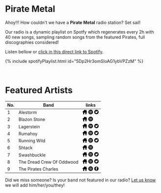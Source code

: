 # Pirate Metal


Ahoy!!! How couldn't we have a **Pirate Metal** radio station? Set sail!

Our radio is a dynamic playlist on Spotfy which regenerates every 2h with 40 new songs, sampling random songs from the featured Pirates, full discographies considered!

Listen bellow or [click in this direct link to Spotify](https://open.spotify.com/playlist/5Dp2Hr3omSloAG1ybVPZzM?si=QKuGJAC5TiyAffln66u9aQ).

{% include spotifyPlaylist.html id="5Dp2Hr3omSloAG1ybVPZzM" %}

<br>

# Featured Artists

No. | Band | links
--- | ---- | -----
1 | Alestorm | <a href="https://alestorm.net/" target="_blank"><img src="assets/others_home_button.png" alt="home" height="15" width="15" /></a> <a href="https://open.spotify.com/artist/3OpqU68JpZlzvjAJj3B2Da?si=euaNwU9OTqSwKL1pNoz_mA" target="_blank"><img src="assets/spotify_button.png" alt="spotify" height="15" width="15" /></a> <a href="https://twitter.com/alestormband" target="_blank"><img src="assets/twitter_button.png" alt="twitter" height="15" width="15" /></a> 
2 | Blazon Stone | <a href="https://blazonstone.bandcamp.com/" target="_blank"><img src="assets/others_home_button.png" alt="home" height="15" width="15" /></a> <a href="https://open.spotify.com/artist/5leohxXJKQpdh6Hlr8ELht?si=kLJFcgv7TteXyFkppRAtgQ" target="_blank"><img src="assets/spotify_button.png" alt="spotify" height="15" width="15" /></a>  
3 | Lagerstein | <a href="https://www.lagerstein.com/" target="_blank"><img src="assets/others_home_button.png" alt="home" height="15" width="15" /></a> <a href="https://open.spotify.com/artist/7rdELsS0UW8P27qyWJsiSG?si=35a7ZucXQ7eBX6ePn9R_kg" target="_blank"><img src="assets/spotify_button.png" alt="spotify" height="15" width="15" /></a> <a href="https://twitter.com/LagersteinBand" target="_blank"><img src="assets/twitter_button.png" alt="twitter" height="15" width="15" /></a> 
4 | Rumahoy | <a href="https://rumahoy.xyz/" target="_blank"><img src="assets/others_home_button.png" alt="home" height="15" width="15" /></a> <a href="https://open.spotify.com/artist/52aKFP2BnAa28POINNExhE?si=wp_sdoVLSQ2wvmBruULGTA" target="_blank"><img src="assets/spotify_button.png" alt="spotify" height="15" width="15" /></a> <a href="https://twitter.com/Rumahoy" target="_blank"><img src="assets/twitter_button.png" alt="twitter" height="15" width="15" /></a> 
5 | Running Wild | <a href="http://www.running-wild.net/" target="_blank"><img src="assets/others_home_button.png" alt="home" height="15" width="15" /></a> <a href="https://open.spotify.com/artist/7954VFaZClkL503srfV5PE?si=6O1A3Zc9RDK5SJfFXPd0bw" target="_blank"><img src="assets/spotify_button.png" alt="spotify" height="15" width="15" /></a> <a href="https://twitter.com/runningwildnet" target="_blank"><img src="assets/twitter_button.png" alt="twitter" height="15" width="15" /></a> 
6 | Shtack | <a href="https://thimogijezen.bandcamp.com/album/shtack" target="_blank"><img src="assets/others_home_button.png" alt="home" height="15" width="15" /></a> <a href="https://open.spotify.com/artist/1W0JKerWfYeeqTc4WQo3fe?si=Jbqb-lqkTp6O8ISa8rBnAQ" target="_blank"><img src="assets/spotify_button.png" alt="spotify" height="15" width="15" /></a>  
7 | Swashbuckle | <a href="https://swashbuckleband.bandcamp.com/" target="_blank"><img src="assets/others_home_button.png" alt="home" height="15" width="15" /></a> <a href="https://open.spotify.com/artist/6xaWtqqTo013vreTMQxeNj?si=uqaYBOIfSMOxV_XgWEIL-Q" target="_blank"><img src="assets/spotify_button.png" alt="spotify" height="15" width="15" /></a> <a href="https://twitter.com/Swashbuckleband" target="_blank"><img src="assets/twitter_button.png" alt="twitter" height="15" width="15" /></a> 
8 | The Dread Crew Of Oddwood | <a href="https://thedreadcrewofoddwood.com/" target="_blank"><img src="assets/others_home_button.png" alt="home" height="15" width="15" /></a> <a href="https://open.spotify.com/artist/6zcmCjWWCCfegPGLlniQNg?si=bb5ejnZsSWmilGqzkXPfrQ" target="_blank"><img src="assets/spotify_button.png" alt="spotify" height="15" width="15" /></a> <a href="https://twitter.com/oddwood" target="_blank"><img src="assets/twitter_button.png" alt="twitter" height="15" width="15" /></a> 
9 | The Pirates Charles | <a href="http://www.thepiratescharles.com/" target="_blank"><img src="assets/others_home_button.png" alt="home" height="15" width="15" /></a> <a href="https://open.spotify.com/artist/0fjtn0AzKbAlIsJMC3Xmd1?si=dbyrfJUMRhSvSXqpkQicWA" target="_blank"><img src="assets/spotify_button.png" alt="spotify" height="15" width="15" /></a>  <a href="https://www.facebook.com/thepiratescharles" target="_blank"><img src="assets/facebook_button.png" alt="facebook" height="15" width="15" /></a>

Did we miss someone? Is your band not featured in our radio? [Let us know](https://github.com/RadioNinjaPirata/commentsENG/issues/new) we will add him/her/you/they!
